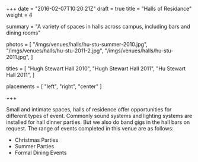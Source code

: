 +++
date = "2016-02-07T10:20:21Z"
draft = true
title = "Halls of Residance"
weight = 4

summary = "A variety of spaces in halls across campus, including bars and dining rooms"

photos = [
  "/imgs/venues/halls/hu-stu-summer-2010.jpg",
  "/imgs/venues/halls/hu-stu-2011-2.jpg",
  "/imgs/venues/halls/hu-stu-2011.jpg",
]

titles = [
  "Hugh Stewart Hall 2010",
  "Hugh Stewart Hall 2011",
  "Hu Stewart Hall 2011",
]

placements = [
  "left",
  "right",
  "center"
]

+++

Small and intimate spaces, halls of residence offer opportunities for different types of event.
Commonly sound systems and lighting systems are installed for hall dinner parties. But we also do 
band gigs in the hall bars on request. The range of events completed in this venue are as follows:

- Christmas Parties
- Summer Parties
- Formal Dining Events
